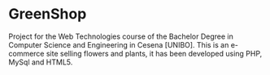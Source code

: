 # GreenShop
Project for the Web Technologies course of the Bachelor Degree in Computer Science and Engineering in Cesena [UNIBO]. This is an e-commerce site selling flowers and plants, it has been developed using PHP, MySql and HTML5. 
